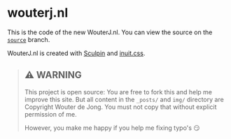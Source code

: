 # wouterj.nl

This is the code of the new WouterJ.nl. You can view the source on the
[`source`](tree/source) branch.

WouterJ.nl is created with [Sculpin](https://sculpin.io) and
[inuit.css](http://inuitcss.com).

 > ## :warning: WARNING
 >
 > This project is open source: You are free to fork this and help me improve
 > this site. But all content in the `_posts/` and `img/` directory are
 > Copyright Wouter de Jong. You must not copy that without explicit
 > permission of me.
 >
 > However, you make me happy if you help me fixing typo's :smirk:
